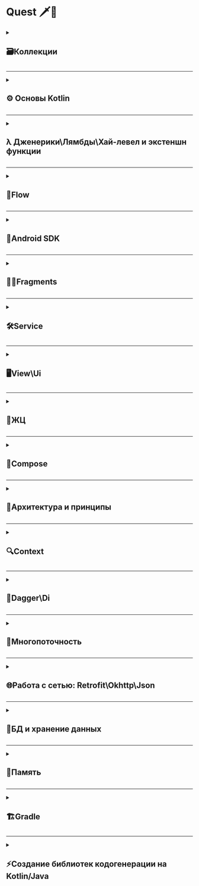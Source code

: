 # Quest 🗡️📜

<details>
  <summary><h2> 🗃️Коллекции </h2></summary>

### **Какие коллекции есть в Kotlin/Java?**
<details>
  <summary>Ответ</summary>
  
  > В Kotlin List, Set и Map — это интерфейсы из стандартной библиотеки (kotlin.collections), которые представляют разные виды коллекций. Они похожи на аналоги в Java, но имеют некоторые отличия в поведении и API.

<details>
  <summary>📁 List (Список)</summary>

- Сохраняет порядок элементов (индексация, как в массиве).
- Может содержать дубликаты.
- Доступ по индексу через list[index] (оператор [] вместо get()).
> В Kotlin List по умолчанию неизменяемая (immutable). Для изменяемых списков используется MutableList.

</details>

<details>
  <summary>📁 Set (Множество)</summary>

- Не сохраняет порядок элементов (если только это не LinkedHashSet).
- Не допускает дубликаты (все элементы уникальны).
> В Kotlin Set по умолчанию неизменяемый. Для изменяемого используется MutableSet.

</details>

<details>
  <summary>📁 Map (Словарь / Ассоциативный массив)</summary>

- Хранит данные в виде пар "ключ-значение" (key-value).
- Доступ по ключу через map[key] (как в List, но вместо индекса — ключ).
- Ключи уникальны, значения могут повторяться.
> В Kotlin Map по умолчанию неизменяемый. Для изменяемого используется MutableMap.

</details>
  
</details>

### **Чем отличаются List, MutableList, Array и ArrayList?**
<details>
  <summary>Ответ</summary>
  > В Kotlin List, MutableList, Array и ArrayList — это разные способы хранения упорядоченных коллекций элементов, но они имеют ключевые различия в изменяемости, реализации и использовании.

<details>
  <summary>📁 List (Неизменяимый список)</summary>
  
- Неизменяемый (immutable) — после создания нельзя добавлять, удалять или изменять элементы.
- Фиксированный размер (как массив, но без возможности модификации).
- Доступ по индексу: list[i].
- Более безопасен в многопоточном коде (так как не может меняться).

</details>

<details>
  <summary>📁 MutableList (Изменяемый список)</summary>
  
- Изменяемый (mutable) — можно добавлять, удалять и изменять элементы.
- Динамически расширяется (как ArrayList в Java).
- Доступ по индексу: mutableList[i].
- Аналог Java ArrayList, но с Kotlin-специфичным API (add(), remove() и т. д.).

</details>

<details>
  <summary>📁 Array (Массив фиксированного размера)</summary>
  
- Фиксированный размер (не может расти или уменьшаться).
- Изменяемый — можно менять элементы, но нельзя добавить новые.
- Примитивные массивы (IntArray, CharArray и т. д.) эффективнее для примитивных типов.
- Создается через arrayOf().

</details>

<details>
  <summary>📁 ArrayList (Реализация MutableList из Java)</summary>
  
- Это Java-реализация изменяемого списка (java.util.ArrayList).
- В Kotlin используется редко (лучше MutableList).
- Полностью совместим с Java-кодом.
- Работает так же, как MutableList, но без Kotlin-расширений.

</details>
  
  </details>

### **Какова сложность бинарного поиска на упорядоченном массиве в ArrayList?**

<details>
  <summary>Ответ</summary>
  
> O(log n) — логарифмическая сложность.

<details>
  <summary> 🔍 Почему (Реализация MutableList из Java)</summary>
  
  - Бинарный поиск работает только на отсортированных данных.
  - На каждом шаге он делит диапазон поиска пополам:
  - Сравнивает элемент с серединой.
  - Если искомый элемент меньше — ищет в левой половине, иначе — в правой.
  - Повторяет, пока не найдет элемент или диапазон не станет пустым.
  
Пример для массива из 8 элементов:
```
1-й шаг: 8 → 4 элемента.
2-й шаг: 4 → 2 элемента.
3-й шаг: 2 → 1 элемент.
Итого: 3 шага (log₂8 = 3).
```

  </details>

  </details>

 В чем разница между ArrayList и LinkedList?
 Какие виды Set существуют и чем они отличаются?
 Чем HashMap отличается от TreeMap и LinkedHashMap?
 Чем mutableListOf() отличается от listOf()?
 Что выбрать: ArrayList или MutableList?
 Как работает map, filter и flatMap в Kotlin?
 Что такое Sequence, и когда его стоит использовать?
 Как работает groupBy в Kotlin?
 Как эффективно конвертировать List в Set или Map?

</details>

-------------------------------------------------------------------------------------------------------------------------------------------------------------------------------------------------------------------------------------------------------------------------

<details>
  <summary><h2> ⚙️ Основы Kotlin </h2></summary>
  
### Основы Kotlin 

**Какие основные отличия Kotlin от Java? Преимущества Kotlin**

<details>
  <summary> Ответ </summary>
  
> NullSafety, сокращение кодовой базы на 20%, companion object, data-class

</details>


**В чём заключается разница в Exeption в Kotlin и Java**

<details>
  <summary> Ответ </summary>

-  Java - checked и unchecked, где checked - обязательно для обработки - иначе программа не скомпилирется\
- В Kotlin все исключения являются uncheked - т.е необязательные для обработки, программа скомпилируется в любом случае.\
- Однако, если разработчик решит не обрабатывать исключения, это может приводить к нежелательным последствиям (краши, ошибки)\

</details>


**Отличие при проверке на равенсто, "==", "===" и equals()**

 _Java_\
> Примитивы - при == сранивают значения и ссылки.\
> Объекты - при === сравнивает значения, при ==  только ссылки.\
> Новый объект - новая ссылка, даже если значения индетичны.\
_Kotlin_\
> Примитивы - == и === сравнивает данные,\
> Объекты - при == сравнивают данные, при === сравнивает ссылки.\
> Equals() - индентичен "==" (но есть нюансы с Double и Float) и для примитивов и для объектов.\

**Модификаторы доступа**

> Private - видимость только в пределах самого класса\
> Protected - видимость в пределах класса и наследников\
> Internal - видимость в пределах одного модуля\
> Public - видимость в пределах всего приложения

**Что такое null safety в Kotlin и как это работает?**

> Возможность избежать краша приложения из-за NPE\

_Как это работает_
> По умолчанию все типы в Kotlin - не нуллабельны\
> При инициализации переменной мы можем объявить ее как null_ельную, т.е возможно содержащую Null\
> Для этого используетя символ "?"\
```
val example:String? = null
> строка null? но это не вызовет ошбибку компилятора
```
_Почему это удобно?_
> Может быыть такая ситуация, что мы не знаем, будет ли переменная содержать значения или нет (например сервер возвращает объект где некоторые поля заполнены, а некоторые нет)\
> С помощью null safety мы можем избежать краша Npe при обработке ответа\
```
val newUser = user?.let {it.user}
> Если user не Null, мы запишем данные, в противном случае не будем делать ничего
```
```
val newUser = it.user?:"Васька"
> В данном случае если ответ будет не null - мы запишем данные из it.user, в противном случае в переменную упадет значение "Васька"
```
_Что делать если очень хочется Npe?_
> Использовать "!!" - таким образом, мы говорим компилятору: "Тут точно не null, отвечаю". Однако краши из-за Npe - теперь ответсвенность разработчика\

**Как объявить переменную в Kotlin? В чем разница между val и var?**

> С помощью ключевых слов val и var.  Неизменяемая и изменяемая переменная.\
> у Val есть только геттер, у var - геттер и сеттер
> Val значение которое можно назначить во время работы программы, const val - во время компиляциии программы\

**Объясните, что такое data class в Kotlin.**

> Удобный класс, в основном использую для хранения данных. В таком классе переопределены методы - ToString(), Equals(), HashCode(), Component().\
> Почему это удобно? Упрощние сравнение объектов и их сериализация, автоматически сгненнерированы сеттеры и геттеры для каждого поля\
> Метод copy() - который позволяет создать новый объект, интетичный предыдущему, но с изменнеными значениями некоторых полей по желанию\
_Какие существуют ограничения для таких кслассов?_
> Классы данных не могут быть abstract, open, sealed или inner.\
> Должно быть хоть одно поле в конструкторе - var или val\
_Можно ли наследоваться от таких классов?_\
> Нет, они по умолчанию final, но может наследоваться сам\

Как объявить функцию в Kotlin? 
> Ключевое слово fun

**Что такое companion object?**

> Анонимный класс, объявленный внутри класса, в некоторым роде аналог статическиз полей из Java\
>  Kotlin создает статическое поле внутри класса, которое хранит экземпляр анонимного объекта\
```
Когда использовать?
Для констант (например, const val TAG = "MyClass").
Для фабричных методов (например, create()).
Для реализации паттернов (Singleton, Factory и др.).
Для доступа к приватным членам класса извне.
```

**Что такое sealed class и когда их использовать?**

> Усовершенствованные enum, класс в который можно положить и другие class и объекты, имеет ограниченное наследование\
> У sealed класса могут быть наследники, но все они должны находиться в одном пакете с этим классом. Изолированный класс "открыт" для наследования по умолчанию, указывать слово open не требуется.\
> Наследники могут быть любого типа: data class, объектом, обычным классом, другим sealed классом. Классы, которые расширяют наследников sealed класса могут находиться где угодно.\
> Изолированные классы абстрактны и могут содержать в себе абстрактные компоненты.\
> Не могут быть inner.\

_Какие отличия между enum и seaed-class?_

> enum представляет собой конечный список значений, которые объявляются заранее в момент компиляции, и не могут быть расширены или изменены во время выполнения программы
> sealed class позволяет определять ограниченный набор значений, но эти значения могут быть расширены в будущем

**Как работает when в Kotlin?**

> Это аналог switch-case из java
```
Главные отличия от switch-case
Поддерживает любые условия, а не только константы.
Может работать без аргумента (аналог if-else if).
Может возвращать значение.
```

**Как создать singleton в Kotlin?**

> С помощью ключевого слово object\
> плюсы:\
> - Ленивая инициализация при первом обращении\
> - Потокобезопасность\
_Что если нужен синглтон с параметрами?_\
> У object нет конструктора, для синглтона с параметрами, можно использовать class+lazy\
```
class Singleton private constructor(val config: String) {
    companion object {
        val instance: Singleton by lazy { Singleton("default") }
    }
}
```
> или
```
class Singleton private constructor(val config: String) {
    companion object {
        @Volatile private var instance: Singleton? = null
        private val lock = Any()

        fun getInstance(config: String): Singleton {
            return instance ?: synchronized(lock) {
                instance ?: Singleton(config).also { instance = it }
            }
        }
    }

    fun doSomething() {
        println("Config: $config")
    }
}

// Использование
fun main() {
    val singleton = Singleton.getInstance("test")
    singleton.doSomething()  // Config: test
}
```

**Что такое Unit в Kotlin?**

> Аналог Void, то что возвращается из функции, в которой не указан возвращаемый тип.\
> Unit может использоваться с дженериками\

**Как работает lateinit и lazy?** 

> Оба ленивая инициализация
_lateinit_
> var, и обязуемся проинициализировать до первого обращения\
> если не проинициализируем - упадем\
_lazy_
> val и инициализируется автоматически при первом обращении
> не упадем, потому что инициализируем при первом обращеннии

**Как работает smart cast в Kotlin?**

> Умное приведение типов через специальное выражение is\
> Компилятор запоминает тип, и обращается к нему в области видисоости как к определенному\
```
if (cast is String){
тут переменная каст, будет считаться как String
 cast.lenght()
}
```
> as - явное приведение, при ошибке приведению типов бросит исключение

**Что такое интерфейсы и абстрактные классы? В чем их разница?**

>Оба понятия используются для абстракции (описания поведения без реализации), но имеют ключевые различия.\
>Абстрактные класс - класс, который нельзя создать напрямую (только через наследование). Может содержать:\
>абстрактные методы (без реализации, abstract fun),\
>обычные методы (с реализацией),\
>поля (свойства).\
>Использовать когда несколько классов должны иметь общую базовую логику.
>Интерфейс - контракт методов
</details>

-------------------------------------------------------------------------------------------------------------------------------------------------------------------------------------------------------------------------------------------------------------------------

<details>
  <summary><h2> λ Дженерики\Лямбды\Хай-левел и экстеншн функции </h2></summary>
### Дженерики\Лямбды\Хай-левел и экстеншн функции

**Как использовать функции расширения в Kotlin?**
```
 fun Fragment.toast(@StringRes stringRes: Int) {
    Toast.makeText(requireContext(), stringRes, Toast.LENGTH_SHORT).show()}
```
>  теперь во фрагменте можно вызвать тост, только словом toast

**Что такое inline,reified, noinline и crossinline?*
> Это модификаторы для работы с лямбда - выражениями

_inline_
> Встроенная функция - встаивает код лямбды прямо вместо вызова функции - таким образом увеличивая оптимизацию

_noinline_
> Запрещает встраивание конкретной лямбды в inline-функции.Зачем: Если лямбда передаётся в другую не-inline функцию.Если нужно сохранить лямбду как объект (например, для отложенного выполнения).

_crossinline_
> Запрещает return в лямбде (локальный)

_reified_
> Делает generics конкретными. Позволяет использовать тип T как реальный (а не стираемый) внутри inline-функции.


**В чем разница между let, apply, also, run, with?**

_let_
> Для безопасной работы с nullable-объектами.\
> ("Пусть сделают с объетом что-то")\
> Выполнить операции над объектом и вернуть результат лямбды.\
```
val example = uri?.let{it.uri}
> "Eсли uri не пустой, пусть example присваивается it.uri"
```
_apply_
> Для инициализации или конфигурации объекта.\
>("Настрой объект так и верни")\
> Настроить объект (изменить его свойства) и вернуть сам объект (this).\
```
val result = object.apply { this -> ... }
```
_also_
> Для отладки или логгирования или когда нужно выполнить действие, но сохранить объект без изменений.
> ("Также сделай с объектом вот это и верни, но не сохраняй")
```
val list = mutableListOf(1, 2, 3).also {
    println("List before add: $it")  // Побочный эффект
    it.add(4)
}
```
_run_
> Работает как комбинация let + with: выполняет блок кода и возвращает результат лямбды.
> ??????

_with_
> ("Работай в контексте вот этого-вот")

**Что такое higher-order функции?**
> Higher-order functions (функции высшего порядка) — это функции, которые работают с другими функциями принимая их как аргументы или возвращая их как результат 
</details>

-------------------------------------------------------------------------------------------------------------------------------------------------------------------------------------------------------------------------------------------------------------------------
<details>
  <summary><h2> 🌊Flow</h2></summary>
###Flow
**Какие виды flow существуют**
> Горячие и холодные flow
Холодные флоу (flow )- не будут работать если не подписаться (collect), как только отдадут все занчения - закончат выполнение, новая подписка - новый поток, нет подписчиков - нет потока
Горячие флоу (stateFlow) - работают независимо от наличия подписчиков, продолжают работу незавичимо есть данные или нет, никогда не завершается

**Что такое Flow и как он отличается от LiveData?**
> Flow - ассинхронный поток данных

</details>

-------------------------------------------------------------------------------------------------------------------------------------------------------------------------------------------------------------------------------------------------------------------------
<details>
  <summary><h2> 🤖Android SDK </h2></summary>
### Android SDK
**Каковы основные компоненты Android приложения?**
> Activity, Services, Broadcast Receiver, Content Provider 

**Расскажи что происходит при запуске приложения**
>1. Запуск процесса
```
Когда пользователь запускает приложение, операционная система Android создает новый процесс (если он еще не существует) и выделяет для него ресурсы.
Каждое приложение в Android работает в изолированном процессе с собственной виртуальной машиной (ART/Dalvik).
```
>2. Загрузка приложения
```
Система загружает код приложения из APK-файла.
Загружаются ресурсы приложения (изображения, строки, макеты и т.д.).
```
>3. Создание объекта Application
```
Если в приложении есть пользовательский класс, унаследованный от Application, система создает его экземпляр.
В этом классе можно выполнить инициализацию глобальных переменных или библиотек (например, Firebase, аналитика и т.д.).
```
>4. Запуск стартовой Activity
```
Система определяет, какая Activity должна быть запущена первой (указана в манифесте в теге <intent-filter> с действием MAIN и категорией LAUNCHER).
Создается экземпляр этой Activity.
```
> 5. Жизненный цикл Activity
```
OnCreate() - onStart() - OnResume()
```
> 6.  Отображение интерфейса\Работа приложения\Фоновые процессы
> 7.  Заверншение работы


**Как реализовать глубокие ссылки (Deep Links) в Android?**
> Глубокие ссылки (Deep Links) позволяют открывать определенные экраны или контент в приложении из внешних источников (веб).\
> Подключаем manifest -  добавляем intent-фильтры\
> Обрабатываем в коде




 Что такое Android Manifest и для чего он нужен? 
• 
• Чем отличаются Activity и Fragment? 
• Как управлять жизненным циклом Activity? 
• Как управлять жизненным циклом Fragment? 
• Как сохранить состояние Activity при повороте экрана? 
• Объясните, что такое ViewModel и как его использовать. 
• Что такое LiveData и как его применять? 
• Что такое RecyclerView и как он отличается от ListView? 
• Как происходит взаимодействие между Activity и Fragment? 
• Как работает Intent и какие типы Intent существуют? 
• Что такое Service и для чего он нужен? 
• Что такое Content Provider и как его использовать? 
• Как работает система разрешений в Android? 
• Что такое BroadcastReceiver и как он работает? 
• Как происходит процесс запуска приложения в Android? 
• Как работает back stack в Android? 
• Как обработать нажатие кнопки "Назад" в Activity/Fragment? 
• Чем отличаются Parcelable и Serializable? Какой способ предпочтительнее и 
почему? 
• Какие бывают способы межпроцессного взаимодействия (IPC) в Android? 
• Как реализовать глубокие ссылки (Deep Links) в Android? 
• Как работают и чем отличаются Activity и Service? 
</details>

-------------------------------------------------------------------------------------------------------------------------------------------------------------------------------------------------------------------------------------------------------------------------
<details>
  <summary><h2> 🧩📱Fragments </h2></summary>
### Fragments
**Почему не стоит создавать конструкторы с параметрами для фрагментов?**
> При пересоздании экрана (по сути уничтожении) все данные также уничтожаться – потеря параметров, а также возможно словить краш
\
</details>

-------------------------------------------------------------------------------------------------------------------------------------------------------------------------------------------------------------------------------------------------------------------------
<details>
  <summary><h2> 🛠️Service </h2></summary>
### Service
**В каком потоке работает Service по умолчанию?**
> Все на главном кроме Intent и JobIntent 
\
</details>

-------------------------------------------------------------------------------------------------------------------------------------------------------------------------------------------------------------------------------------------------------------------------
<details>
  <summary><h2> 🖥️View\Ui </h2></summary>
### View\Ui

**Как создать Custom View в Android?**
> Наследуем класс от View
```
class MyCustomView @JvmOverloads constructor(
    context: Context,
    attrs: AttributeSet? = null,
    defStyleAttr: Int = 0
) : View(context, attrs, defStyleAttr) { ...}
```
> В init обрабатываем кастомные атрибуту
```
    init {
        // Обработка кастомных атрибутов
        attrs?.let {
            val typedArray = context.obtainStyledAttributes(
                it,
                R.styleable.MyCustomView,
                defStyleAttr,
                0
            )

            customColor = typedArray.getColor(
                R.styleable.MyCustomView_customColor,
                Color.RED
            )
            customText = typedArray.getString(
                R.styleable.MyCustomView_customText
            ) ?: "Default"

            typedArray.recycle()
        }
    }
```
> Кастомные атрибуты можно установит через xml
```
<resources>
    <declare-styleable name="MyCustomView">
        <attr name="customColor" format="color"/>
        <attr name="customText" format="string"/>
        <attr name="customTextSize" format="dimension"/>
    </declare-styleable>
</resources>
```
> Переопределяем необходимые методы
```
override fun onMeasure(widthMeasureSpec: Int, heightMeasureSpec: Int) {
    val minWidth = suggestedMinimumWidth + paddingLeft + paddingRight
    val minHeight = suggestedMinimumHeight + paddingTop + paddingBottom
    
    val width = resolveSize(minWidth, widthMeasureSpec)
    val height = resolveSize(minHeight, heightMeasureSpec)
    
    setMeasuredDimension(width, height)
}

override fun onDraw(canvas: Canvas) {
    super.onDraw(canvas)
    
    // Рисуем фон
    canvas.drawColor(customColor)
    
    // Рисуем текст по центру
    val textWidth = textPaint.measureText(customText)
    val x = (width - textWidth) / 2
    val y = (height - textPaint.textSize) / 2 + textPaint.textSize
    
    canvas.drawText(customText, x, y, textPaint)
}
```

 Как работать с ConstraintLayout? 
 Какие виды анимаций в Android вы знаете? 
• Как работает ViewBinding и чем он лучше findViewById? 
• Что такое DataBinding и как его использовать? 
• Что такое LinearLayout и как его использовать? 
• Как создать Custom View в Android? 
• Как управлять состояниями ViewModel с помощью LiveData? 
• Как работает MotionLayout и когда его использовать? 
• Что такое ViewStub и как его использовать? 
• Как создать кастомные атрибуты для View? 
• Как использовать TransitionManager для анимаций? 
• Как работать с Canvas и Custom Drawables? 
</details>

-------------------------------------------------------------------------------------------------------------------------------------------------------------------------------------------------------------------------------------------------------------------------
<details>
  <summary><h2> 🔄ЖЦ </h2></summary>
### ЖЦ 
**ЖЦ View**
> Created (Создание): View создается программно или загружается из XML-макета. На этом этапе еще не произошло его отображение на экране.\
> Attached (Присоединение): View присоединяется к родительскому контейнеру (например, к Layout). На этом этапе начинают применяться параметры размещения и размеры.\
> Measured (Измерение): Система измеряет размеры и расположение View в контейнере, чтобы правильно разместить его на экране. Этот этап определяет размеры View и его дочерних элементов.\
> Layout (Размещение): View размещается внутри родительского контейнера с учетом измерений, определенных на предыдущем этапе.\
> Draw (Отрисовка): View отрисовывается на экране. На этом этапе происходит фактическое отображение элемента на экране, используя его графические ресурсы и атрибуты.\
> Detached (Отсоединение): View отсоединяется от родительского контейнера. Это может произойти при удалении View из иерархии или при временном скрытии.\
> Destroyed (Уничтожение): View уничтожается, освобождая память и ресурсы, занимаемые этим элементом. Этот этап может наступить при завершении работы Activity или в случае явного удаления View.\

**Какие методы жизненного цикла активити и в каком порядке вызовутся при повороте устройства из портретной в альбомную ориентацию?**
> Учитывая что экран уже активен (в состоянии onResume): onPause – OnStop – OnDestroy –OnCreate – OnStart - onResume



Жизненный цикл компонентов Android 
• Как работает жизненный цикл Application? 
• Как управлять фоновыми процессами в Android? 
• Как изменился жизненный цикл Activity с Android 10+? 
</details>

-------------------------------------------------------------------------------------------------------------------------------------------------------------------------------------------------------------------------------------------------------------------------
<details>
  <summary><h2> 🎨Compose </h2></summary>
### Compose
**Что такое remember и mutableStateOf в Compose?**
> mutableStateOf - это функция, которая создает наблюдаемое состояние и при изменении значения автоматически вызывает рекомпозицию всех зависимых от него композаблов\
> remember - это функция, которая сохраняет значение между рекомпозициями. Без remember значение будет сбрасываться при каждой рекомпозиции
Jetpack Compose 
• Что такое Jetpack Compose и чем он отличается от традиционного XML
подхода? 
• Как создать простой UI-компонент в Compose? 
• Что такое @Composable функция и как она работает? 
• Как управлять состоянием в Compose? 
• Что такое remember и mutableStateOf в Compose? 
• Как работать с темами и стилями в Compose? 
• Как использовать Modifier в Compose? 
• Что такое LazyColumn и LazyRow и как они работают? 
• Как обрабатывать пользовательские события (клики, свайпы) в Compose? 
• Как интегрировать Compose с существующими View-based компонентами? 
• Что такое SideEffect и как его использовать? 
• Как тестировать UI в Compose? 
• Как работает Composition и Recompositon в Jetpack Compose? 
• Что такое Hoisting в Jetpack Compose? 
• Как работает rememberSaveable? 
• Как анимировать элементы в Compose? 
• Что такое snapshotFlow? 
  </details>
  
-------------------------------------------------------------------------------------------------------------------------------------------------------------------------------------------------------------------------------------------------------------------------
<details>
  <summary><h2> 📐Архитектура и принципы </h2></summary>
  
### Архитектура и принципы
**Что такое MVP, MVVM, MVC, MVI и в чем их различия?**
> Это архитекутрные паттерны, для помощи организации кода в приложении\
> MVC - Model-View-Controller (Модель (бизнес-логика) - View (UI) - Коннтроллер(обрабатывает пользовательский ввод, управляет Model и обновляет View.) Проблемы:если логика накапливается в Controller, его сложно поддерживать.\
```
Как работает
Пользователь взаимодействует с View (например, нажимает кнопку).
View передает действие в Controller.
Controller обновляет Model.
Model уведомляет View об изменениях (через Observer или прямое обновление).
```
> MVP - Model-View-Presenter (старая система)
```
Как работает
Пользователь взаимодействует с View.
View делегирует действие Presenter.
Presenter обновляет Model.
Model возвращает данные Presenter.
Presenter обновляет View.
```
> MVVM -Model-ViewModel-Model
```
Как работает
Пользователь взаимодействует с View.
View делегирует действие ViewModel (через команды или привязки).
ViewModel обновляет Model.
Model может уведомить ViewModel (если используется Observer).
ViewModel автоматически обновляет View через data binding (например, в WPF, Android Jetpack, SwiftUI).
```
> MVI - Model - View - Intet
```
Как работает MVI?\
Пользователь совершает действие → View отправляет Intent.
Система обрабатывает Intent (например, делает API-запрос).
Результат преобразуется в новое состояние (Model).
View автоматически обновляется на основе нового состояния.
```
*Какие виды паттернов существуют(4шт.)*
> Порождающие (Creational) - Помогают создавать объекты
```
Singleton (object в Kotlin) – например, Retrofit клиент или база данных Room:
Factory Method – например, создание ViewModel через ViewModelProvider.Factory.
Builder – например, AlertDialog.Builder в Android:
```
> Структурные (Structural) - Организуют классы и объекты в структуры
```
Adapter – например, RecyclerView.Adapter для списков
Decorator – например, модификация Context с помощью ContextWrapper.
Facade – упрощение работы с API, например, обертка над Retrofit + Room.
```
> Поведенческие (Behavioral) - Управляют взаимодействием между объектами.
```
Observer – LiveData, Flow, интерфейсы слушателей (например, OnClickListener):
State – управление состоянием UI (например, кнопка "Loading"/"Success"/"Error").
Command – обработка нажатий кнопок или событий:
```
> Архитектурные (Architectural) - Определяют структуру всего приложения.
```
MVVM (Model-View-ViewModel) – стандарт для Android с ViewModel и LiveData:
Repository – абстракция для работы с данными (например, комбинация API + БД).
Clean Architecture – разделение на слои (domain, data, presentation).
```
> Популярные Android-специфичные паттерны
```
Dependency Injection (DI) – через Hilt или Koin
ViewBinding/DataBinding – для безопасной работы с UI.
```

Принципы чистого кода: ООП и SOLID 
• Что такое SOLID-принципы и зачем они нужны в программировании? 
Расскажите про каждый из них. 
• Назовите основные принципы объектно-ориентированного 
программирования (ООП). 
• Что такое инкапсуляция и как она достигается в Kotlin? 
• Объясните, что такое наследование и как его реализовать на Kotlin. 
• Что такое полиморфизм и приведите пример его использования. 
• Что такое интерфейсы и абстрактные классы? В чем их разница? 
• Как реализовать Dependency Inversion Principle в Android? 
• Что такое open/closed принцип в Kotlin? 
 Какие существуют архитектурные паттерны для Android приложений? 
• Что такое MVP, MVVM, MVC и в чем их различия? 
• Какой архитектурный паттерн вы предпочитаете и почему? 
• Объясните, как использовать Repository в архитектуре MVVM. 
• Как реализовать слои данных в приложении Android? 
• Что такое Dependency Injection и как его можно реализовать в Android? 
• Что такое Clean Architecture и как она реализуется? 
• Как организовать многомодульную архитектуру в Android? 
• Что такое UseCase в архитектуре приложения? 
• Как использовать EventBus и какие у него альтернативы? 
 Чем отличается Unidirectional Data Flow (UDF) от традиционной архитектуры? 
  </details>
  
-------------------------------------------------------------------------------------------------------------------------------------------------------------------------------------------------------------------------------------------------------------------------
<details>
  <summary><h2> 🔍Context </h2></summary>
  
### Context
Context в Android 
• Что такое Context в Android и для чего он нужен? 
• Чем отличается ApplicationContext от ActivityContext? 
• Когда использовать ApplicationContext, а когда ActivityContext? 
• Как передавать Context между компонентами? 
• Какие проблемы могут возникнуть при неправильном использовании 
Context? 
• Что такое ContextWrapper и как его использовать? 
• Как избежать утечек памяти, связанных с Context? 
    </details>
    
-------------------------------------------------------------------------------------------------------------------------------------------------------------------------------------------------------------------------------------------------------------------------
<details> 
  <summary><h2> 💉Dagger\Di </h2></summary>
  
### Dagger\Di

**Отличие @Provides от @Bind**
> Bind - Используется для связывания интерфейса/абстрактного класса с его реализацией\
> Например
```
@Module
abstract class StorageModule {
    @Binds
    abstract fun bindStorage(impl: SharedPrefStorage): Storage  // Storage — интерфейс
}
```
> Provide - Используется в модулях (@Module) для создания экземпляров зависимостей\
> Например:
```
@Module
class NetworkModule {
    @Provides
    fun provideOkHttpClient(): OkHttpClient {
        return OkHttpClient.Builder()
            .connectTimeout(30, TimeUnit.SECONDS)
            .build()
    }
}
> Создали экхемпляр класса okkhttp\
> Метод с @Provides выполняет код и возвращает готовый объект.
```
_Ключевые отличия_\
|Характеристика	    | @Provides	                                      || @Binds\
|Тип модуля         |	Обычный класс (class)                           ||	Абстрактный класс/интерфейс (abstract class/interface)\
|Логика создания    |	Содержит код (например, return OkHttpClient())	 || Только объявление (например, bindStorage(impl: SharedPrefStorage): Storage)\
|Использование      |	Для любых зависимостей                          ||	Только для интерфейсов/абстрактных классов\
|Производительность |	Медленнее (вызов метода)                        ||	Быстрее (нет вызова метода)\
|Гибкость	          | Можно добавить любую логику                     ||	Только связь интерфейса с реализацией\


 Что такое Dependency Injection и зачем он нужен? 
• Как работает Dagger 2/Hilt в Android? 
• Как создать и использовать модули в Dagger/Hilt? 
• Что такое @Inject, @Module, @Component и @Provides? 
• Как внедрять зависимости в ViewModel с помощью Hilt? 
• Как работать с @Singleton и другими скоупами в Dagger/Hilt? 
• Как тестировать приложения с использованием DI? 
• Чем Hilt лучше Dagger? 
• Как внедрить зависимость в Android Service? 
• Как работает ViewModel Injection в Hilt? 
    </details>

-------------------------------------------------------------------------------------------------------------------------------------------------------------------------------------------------------------------------------------------------------------------------

<details>
  <summary><h2> 🔀Многопоточность </h2></summary>
  
### Многопоточность
**Что такое процесс? Что такое поток?**
> Процесс — это программа в памяти со своей изолированной средой. Процессы используются реже (например, для запуска внешних утилит через ProcessBuilder).\
> Поток — это "легкий" процесс, выполняющийся внутри процесса и делящий его ресурсы. В Java/Kotlin обычно работают с потоками (Thread, корутины, ExecutorService).\
> Олин процесс, много потоков

**Как работает Atomic в Kotlin?**
> Atomic-классы предоставляют потокобезопасные операции над переменными без использования блокировок (synchronized). Они основаны на атомарных инструкциях процессора (CAS — Compare-And-Swap).
```
Atomic — это потокобезопасные классы для операций над числами и ссылками.
Работают через CAS (Compare-And-Swap), без блокировок.
Лучше synchronized для счётчиков и простых операций.
Не подходит для сложной логики (например, изменение коллекций).
```

**Что такое Mutex и Monitor? Кто может выступать в роли монитора?**
> Mutex и Monitor — это механизмы синхронизации, которые помогают управлять доступом к общим ресурсам.\
> Mutex (взаимное исключение) - это примитив синхронизации, который гарантирует, что только один поток может владеть блокировкой в данный момент.
```
Основные свойства:
Бинарный: Может быть либо заблокирован, либо разблокирован.
Владелец: Только поток, который захватил мьютекс, может его освободить.
Системный: Может использоваться между процессами (в отличие от монитора).
```
```
Пример:
val mutex = Mutex()
var sharedCounter = 0

suspend fun incrementCounter() {
    mutex.withLock {  // Автоматически освобождается после выполнения блока
        sharedCounter++
    }
}
```
> Monitor — это высокоуровневый механизм синхронизации, который объединяет: Мьютекс (для входа в критическую секцию) и Условные переменные (Condition Variables) — для ожидания и уведомления потоков

```
Основные свойства:
Привязан к объекту: В Java/Kotlin каждый объект имеет скрытый монитор.
wait(), notify(), notifyAll(): Методы для управления потоками внутри монитора.
Только в одном процессе: Не может использоваться для межпроцессного взаимодействия.
```
```
Пример
val lock = Object()
var conditionMet = false

fun waitForCondition() {
    synchronized(lock) {  // Захватывает монитор объекта lock
        while (!conditionMet) {
            lock.wait()  // Освобождает монитор и ждёт notify()
        }
        // Выполняется, когда conditionMet == true
    }
}

fun changeCondition() {
    synchronized(lock) {
        conditionMet = true
        lock.notifyAll()  // Пробуждает все ожидающие потоки
    }
}
```
_Кто может выступать в роли монитора?_
>В Java/Kotlin любой объект может быть монитором, так как:\
>Каждый объект имеет встроенный мьютекс (вход в synchronized блок).\
>Поддерживает условные переменные (wait(), notify()).\

**Как работает Synchronized и Volatile в Kotlin/Java?**
> Synchronized и volatile используются для управления многопоточностью, но решают разные задачи\
> Synchronized  (блокировка для потокобезопасности) - гарантирует, что только один поток может выполнять блок кода или метод в один момент времени.
```
Как работает?
Когда поток входит в synchronized блок, он захватывает монитор объекта (или класса, если метод static).
Другие потоки блокируются, пока монитор не освободится.
```
> Volatile (видимость изменений между потоками) - гарантирует, что чтение и запись переменной будут видны всем потокам сразу.
```
Как работает?
Без volatile поток может закешировать значение переменной, и изменения из других потоков не будут видны.
С volatile JVM гарантирует "happens-before" — запись в volatile-поле происходит до любого последующего чтения.
```

• Что такое coroutines и как они работают в Kotlin? 
• Что такое Flow и как он отличается от LiveData? 
• Чем отличается suspend функция от обычной? 
• Как работают Coroutine Scopes? 
• Как использовать Job в Coroutines? 
• В чем разница между suspendCoroutine и suspendCancellableCoroutine? 
• Как работает Channel в Coroutines? 
• Как реализовать backpressure в Flow? 
• В чем разница между Flow и SharedFlow/StateFlow? 
  
</details>

-------------------------------------------------------------------------------------------------------------------------------------------------------------------------------------------------------------------------------------------------------------------------
<details>
  <summary><h2> 🌐Работа с сетью: Retrofit\Okhttp\Json </h2></summary>
  
### Работа с сетью: Retrofit\Okhttp\Json
 Как сделать HTTP-запрос в Android? 
• Что такое Retrofit и как его использовать? 
• Как реализовать обработку ошибок в сетевых запросах? 
• Что такое Gson? 
• Как организовать кеширование данных в Retrofit? 
• Чем OkHttp Interceptors отличаются от Retrofit Call Adapters? 
• Как реализовать WebSocket в Android? 
• Как защитить API-ключи в Android? 
  </details>
  
-------------------------------------------------------------------------------------------------------------------------------------------------------------------------------------------------------------------------------------------------------------------------
<details>
  <summary><h2> 💾БД и хранение данных </h2></summary>
  
### БД и хранение данных
• Что такое SQLite и как его использовать в Android? 
• Что такое Room? 
• Как создавать и управлять миграциями в Room? 
• Как использовать SharedPreferences для хранения данных? 
    </details>
    
-------------------------------------------------------------------------------------------------------------------------------------------------------------------------------------------------------------------------------------------------------------------------
<details>
  <summary><h2> 🧠Память </h2></summary>
  
### Память

• Как работает управление памятью в Android? 
• Что такое Heap и Stack в контексте Android? 
• Как работает Bitmap и как оптимизировать его использование? 
• Что такое Memory Profiler в Android Studio и как его использовать? 
• Как избежать утечек памяти в Android? 
• Что такое onLowMemory и как его использовать? 
• Как работает кэширование в Android и как его правильно реализовать? 
• Что такое LargeHeap и когда его использовать? 
• Как работает Garbage Collector в Android? 
• Какие типы ссылок существуют в Java/Kotlin (сильные, слабые, мягкие, 
фантомные)? 
• Как избежать утечек памяти в Android? 
• Что такое LeakCanary и как его использовать? 
• Как работает WeakReference и когда ее использовать? 
• Как анализировать использование памяти в Android Studio? 
• Что такое OutOfMemoryError и как его предотвратить? 
• Как работает Bitmap и как оптимизировать его использование? 
• Как управлять памятью в приложениях с большим количеством 
изображений? 
• Что такое onTrimMemory и как его использовать? 
  </details>
  
-------------------------------------------------------------------------------------------------------------------------------------------------------------------------------------------------------------------------------------------------------------------------
<details>
  <summary><h2> 🏗️Gradle </h2></summary>

### Основы Gradle
<details>
  <summary> Gradle_base </summary>
  
### **Что такое Gradle?**

<details>
  <summary>Ответ</summary>
Gradle — это система автоматизации сборки проектов, которая использует Groovy или Kotlin DSL (Domain-Specific Language) для написания скриптов
  </details>
    
### **Чем gradle отличается от Maven, Ant?**

<details>
  <summary>Ответ</summary>

Ключевые отличия:

_Язык конфигурации_\

> Gradle использует Groovy/Kotlin (более читаемый и гибкий). (Maven/Ant используют XML (многословный и менее удобный).)\

_Производительность_\

> Gradle быстрее благодаря инкрементным сборкам и кешу. (Maven и Ant пересобирают всё каждый раз.)\

_Управление зависимостями_\

> Maven и Gradle поддерживают автоматическое разрешение зависимостей. (Ant требует ручного скачивания и подключения библиотек.)\

_Расширяемость_\

> Gradle позволяет легко создавать кастомные задачи и плагины. (В Maven сложнее добавлять нестандартные шаги сборки.)

  </details>
  
### **Как работает Gradle (основные компоненты: скрипты, задачи, зависимости, плагины)?**
<details>
  <summary>Ответ</summary>
  
_а. Скрипты сборки (build.gradle и settings.gradle)_\
Gradle использует два основных файла:\

1. build.gradle - главный файл конфигурации проекта, который содержит:\
- Зависимости (библиотеки, которые использует проект).\
- Плагины (дополнительные функции, например, Java, Android, Spring Boot).\
- Задачи (действия, которые выполняются при сборке).\

2.settings.gradle - Определяет структуру проекта.\

_b. Задачи (Tasks)_\

Задача (Task) — это атомарное действие, которое Gradle выполняет (например, компиляция, тестирование, упаковка в JAR).\

Типы задач:\
- Стандартные (предопределены плагинами, например, compileJava, test).\
- Кастомные (создаются вручную).\
  
Пример задач
```
tasks.register("buildReport") {
    group = "reporting" // Группа для удобства
    description = "Генерирует отчёт сборки"
    doLast {
        println("Отчёт готов!")
    }
}
```

_c.Зависимости_
Gradle автоматически скачивает библиотеки из репозиториев (Maven Central, JCenter и др.)\
Типы зависимостей:\
- implementation — для основного кода.\
- testImplementation — только для тестов.\
- compileOnly — зависимости, нужные только для компиляции (не попадают в итоговый билд)\
Пример зависимости:
```
dependencies {
    implementation("org.apache.commons:commons-lang3:3.12.0") // Основная зависимость
    testImplementation("junit:junit:4.13.2") // Только для тестов
}
```

_d.Плагины_
Плагины добавляют готовую функциональность (например, поддержку Java, Spring, Docker)\
Типы:\
- Офицциальные\
- Кастомные\
Пример:
```
plugins {
    id("java") // Плагин для Java
    id("org.springframework.boot") version "2.7.0" // Spring Boot
}
```
_Как Gradle выполняет сборку?_
- Чтение конфигурации: Gradle анализирует settings.gradle и build.gradle.\
- Создание Directed Acyclic Graph (DAG) задач: Определяет порядок выполнения задач.\
- Загрузка зависимостей: Качает библиотеки из указанных репозиториев.\
- Выполнение задач: Запускает задачи в правильном порядке (например, compileJava → test → build).\
- Кэширование результатов: Ускоряет повторные сборки.\
  
</details>

### **Что такое Gradle Daemon и зачем он нужен?**
<details>
  <summary>Ответ</summary>
  
> Gradle Daemon (демон Gradle) — это фоновый процесс, который ускоряет выполнение сборок, избегая постоянной перезагрузки JVM.\
_Как работает Gradle Daemon?_
- Запускается при первой сборке и остаётся в памяти.\
- Кэширует данные (классы, скрипты, зависимости) между запусками.\
- Используется для последующих сборок, уменьшая время старта.\
- Без демона каждый вызов gradle build требует: Загрузки JVM, Парсинга скриптов, Инициализации зависимостей.\
- С демоном эти шаги выполняются один раз, что экономит 20-50% времени.\
  
</details>

### **Как кэширование зависимостей работает в Gradle?**
<details>
  <summary>Ответ</summary>
  
_Где хранятся кэшированные зависимости?_\

- Локальный кэш Gradle (~/.gradle/caches/)
  > modules-2/ – Основное хранилище артефактов (JAR, POM, AAR и др.) (Файлы организованы по хешу (например, junit/junit/4.13.2/a478c.../junit-4.13.2.jar).)
  > metadata-2.xx/ – Кэш метаданных (информация о версиях, транзитивных зависимостях).
  
- Кэш проекта (~/.gradle/caches/modules-2/files-2.1/)
  > Хранит зависимости, специфичные для текущего проекта.\
  
_Как Gradle решает, использовать кэш или скачивать заново?_\

Gradle проверяет:\
- Наличие файла в локальном кэше (по хешу).\
- Актуальность версии (сравнивает с maven-metadata.xml в репозитории).\
- Изменение build.gradle (если поменялись зависимости, кэш пересчитывается).\
- Если артефакт есть в кэше и актуален – Gradle берёт его оттуда, иначе скачивает.\
  
_Типы кэширования_\
- Кэш зависимостей (Dependency Cache)\
> Что кэшируется: JAR, POM, исходники (-sources.jar).\
> Где: ~/.gradle/caches/modules-2/.\
> Как обновляется: При изменении версии в build.gradle или При явном вызове --refresh-dependencies.\
- Кэш задач (Task Output Cache)\
> Что кэшируется: Результаты задач (например, скомпилированные классы).\
> Где: ~/.gradle/caches/build-cache-1/.\
> Когда используется: Если задача и её входные данные не изменились, Gradle берёт результат из кэша.\
- Конфигурационный кэш (Configuration Cache) (экспериментальный)\
> Что кэшируется: Граф задач и конфигурация сборки.\
> Эффект: Ускоряет запуск Gradle (не нужно пересчитывать build.gradle каждый раз).\

</details>

### **Что такое build.gradle и settings.gradle?**
<details>
  <summary>Ответ</summary>
  
> build.gradle — настраивает сборку модуля (зависимости, плагины, задачи).\
> settings.gradle — управляет структурой проекта (модули, имя, общие репозитории).\

_build.gradle_\
Главный файл сборки, где настраиваются:\
 - Плагины (например, java, android, spring-boot).\
 - Зависимости (библиотеки, которые использует проект).\
 - Задачи (tasks) (действия, выполняемые при сборке).\
 - Репозитории (откуда скачивать зависимости).\
```
// 1. Подключение плагинов  
plugins {  
    id("java") // Плагин для Java-проектов  
    id("org.springframework.boot") version "3.1.0" // Spring Boot  
}  

// 2. Настройка репозиториев (откуда брать зависимости)  
repositories {  
    mavenCentral() // Основной репозиторий Maven  
    google()      // Для Android-библиотек  
}  

// 3. Зависимости проекта  
dependencies {  
    implementation("org.springframework:spring-core:6.0.0") // Основная библиотека  
    testImplementation("junit:junit:4.13.2") // Библиотека для тестов  
}  

// 4. Кастомные задачи  
tasks.register("hello") {  
    doLast {  
        println("Привет, Gradle!")  
    }  
}  
```
_settings.gradle_\
Определяет структуру проекта, особенно важен для:\
 - Многомодульных проектов (указывает, какие модули включать).\
 - Имени корневого проекта.\
 - Настройки сборки для всех модулей.\
```
// 1. Имя корневого проекта  
rootProject.name = "my-awesome-app"  

// 2. Подключение модулей  
include("app", "core", "data")  

// 3. Настройка репозиториев для всех модулей  
dependencyResolutionManagement {  
    repositories {  
        mavenCentral()  
    }  
} 
```

</details>

### **Как работать с Gradle Wrapper? Зачем он нужен?**
<details>
  <summary>Ответ</summary>
  
_Зачем нужен Gradle Wrapper?_\

Gradle Wrapper (обёртка) — это скрипт, который гарантирует, что:\

> Все разработчики и CI/CD-системы используют одинаковую версию Gradle.\
> Проект соберётся без предварительной установки Gradle на машине.\
> Исключаются проблемы с несовместимостью версий.\
Без Wrapper'а пришлось бы вручную устанавливать Gradle и следить за его версией.\

_Как работать с Gradle Wrapper?_\
- Установка Wrapper в проект\
> gradle wrapper --gradle-version 8.5\
  
```
Это создаст:
gradlew (Linux/macOS) и gradlew.bat (Windows) — скрипты для запуска.
gradle/wrapper/ → gradle-wrapper.jar + gradle-wrapper.properties (настройки).
```
- Использование Wrapper вместо Gradle\
Все команды Gradle теперь выполняются через Wrapper:\
```
gradlew.bat test 
./gradlew --version
Wrapper скачает нужную версию Gradle при первом запуске (если её нет).
Версия Gradle фиксируется в gradle-wrapper.properties.
```
- Где настраивается версия Gradle?\
файл:
```
distributionUrl=https\://services.gradle.org/distributions/gradle-8.5-bin.zip
```
- Как обновить версию Gradle в Wrapper?
```
./gradlew wrapper --gradle-version 8.6
```
При следующем запуске Wrapper скачает новую версию.\

</details>

### **Как управлять зависимостями (implementation vs api, compileOnly, runtimeOnly)?**
<details>
  <summary>Ответ</summary>
  
_implementation - для большинства зависимостей_\
> Зависимость доступна только текущему модулю\
> Не транзитивно экспортируется к потребителям модуля\
> Улучшает время сборки (меньше перекомпиляции при изменениях)\

  ```
dependencies {
    implementation 'com.google.guava:guava:31.1-jre'
}
  ```
_api (ранее compile) - зависимость должна быть видна потребителям вашего модуля_\
> Зависимость транзитивно экспортируется\
> Изменения в API зависимости потребуют перекомпиляции всех потребителей\

```
dependencies {
    api 'org.apache.commons:commons-lang3:3.12.0'
}
```
_compileOnly - для зависимостей, нужных только во время компиляции, аннотационных процессоров (например, Lombok), библиотек, уже предоставляемых средой выполнения_\
> Зависимость не включается в итоговый артефакт (JAR/WAR)\
> Не транзитивно экспортируется\
```
gradle
dependencies {
    compileOnly 'org.projectlombok:lombok:1.18.24'
}
```
_runtimeOnly (ранее runtime) - для зависимостей, нужных только во время выполнения, JDBC-драйверов, Библиотеки, использующие reflection_\
> Зависимость не нужна для компиляции\
> Включается в runtime-класспасс\
```
gradle
dependencies {
    runtimeOnly 'mysql:mysql-connector-java:8.0.28'
}
```
_testImplementation - для зависимостей, используемых только в тестах_\
```
dependencies {
    testImplementation 'junit:junit:4.13.2'
}
```
_annotationProcessor - для обработки аннотаций во время компиляции_\
```
dependencies {
    annotationProcessor 'org.projectlombok:lombok:1.18.24'
}
```
  </details>

### **Что такое конфигурации (configurations) в Gradle?**
<details>
  <summary>Ответ</summary>
  
> Конфигурации в Gradle — это наборы зависимостей и артефактов, которые определяют, как библиотеки используются в разных фазах сборки (компиляция, тестирование, выполнение).\
> Они позволяют гибко управлять classpath проекта и контролировать, какие зависимости доступны в разных контекстах.

_Основные типы конфигураций_\
```
implementation	Зависимости для компиляции и runtime, но не экспортируются в другие модули.
api	Зависимости, которые должны быть видны другим модулям (транзитивные).
compileOnly	Библиотеки, нужные только для компиляции (не попадают в итоговый билд).
runtimeOnly	Библиотеки, требуемые только во время выполнения (не для компиляции).
testImplementation	Аналогично implementation, но только для тестов.
testCompileOnly	Аналог compileOnly для тестов.
annotationProcessor	Зависимости для обработки аннотаций (например, Lombok).
```

_Как работают конфигурации?_\
Каждая конфигурация:\
- Определяет scope зависимостей (компиляция, тесты, runtime).\
- Управляет транзитивностью (передаются ли зависимости другим модулям).\
- Формирует classpath для разных задач (compileJava, test, run).\
Пример:
```
dependencies {
    implementation 'org.springframework:spring-core:5.3.10'  // Основная зависимость
    testImplementation 'junit:junit:4.13.2'                 // Только для тестов
    compileOnly 'org.projectlombok:lombok:1.18.22'          // Только для компиляции
}
```
_Иерархия конфигураций_\
Gradle строит иерархию конфигураций, где одни могут наследовать зависимости от других.\
Пример наследования\

```
Конфигурация runtime включает все зависимости из implementation + runtimeOnly.
Конфигурация testRuntime включает testImplementation + runtimeOnly.
```

```
configurations {
    runtime.extendsFrom(implementation)
    testRuntime.extendsFrom(testImplementation)
}
```
_Кастомные конфигурации_\
> Можно создавать свои конфигурации для специфичных нужд.
Пример: Конфигурация для Docker-зависимостей

```
configurations {
    dockerLibs  // Новая конфигурация
}

dependencies {
    dockerLibs 'com.spotify:docker-client:8.16.0'  // Зависимость только для Docker
}

tasks.register('copyDockerLibs', Copy) {
    from configurations.dockerLibs
    into "$buildDir/docker-libs/"
}
```
_Доступные свойства конфигураций_\
У каждой конфигурации есть полезные свойства:\
- dependencies — список зависимостей.\
- resolvedConfiguration — разрешённые артефакты (после загрузки).\
- isTransitive — включена ли транзитивность (по умолчанию true).\

Пример: Вывод всех зависимостей\

```
gradle
task printDeps {
    doLast {
        configurations.implementation.dependencies.each { dep ->
            println("Dependency: ${dep.group}:${dep.name}:${dep.version}")
        }
    }
}

Запуск:
bash
gradle printDeps
```

  </details>
  
 </details>
 
-------------------------------------------------------------------------------------------------------------------------------------------------------------------------------------------------------------------------------------------------------------------------

### Gradle Plugin
<details>
  <summary>Gradle_Plugins</summary>
  
### Как создать простой Gradle-плагин?
 <details>
  <summary>Ответ</summary>

</details>

### В чем разница между Script Plugin, Binary Plugin и Precompiled Script Plugin?
 <details>
  <summary>Ответ</summary>
> Script Plugin (Скриптовый плагин) - Обычный файл скрипта Gradle (.gradle), содержащий логику сборки.
  
_Характеристики_\
- Простейшая форма плагина
- Это просто файл с кодом Groovy/Kotlin DSL
- Применяется с помощью apply from: 'path/to/script.gradle'
- Не имеет собственного идентификатора (ID)
- Не может быть опубликован в репозиторий
- Не поддерживает автоматическое обнаружение

Пример:
```
// utilities.gradle
task hello {
    doLast {
        println "Hello from script plugin"
    }
}
Применение:
apply from: 'utilities.gradle'
```
>  Binary Plugin (Бинарный плагин) -  Плагин, реализованный как класс, который компилируется в бинарный формат.

_Характеристики:_
- Реализуется как класс, имплементирующий Plugin<Project>
- Упаковывается в JAR-файл
- Имеет уникальный ID (например com.example.myplugin)
- Может быть опубликован в репозиторий (Maven, Ivy)
- Поддерживает автоматическое обнаружение через META-INF/gradle-plugins
- Может иметь расширения для конфигурации
  
Пример:
```
// MyPlugin.groovy
class MyPlugin implements Plugin<Project> {
    void apply(Project project) {
        project.task('binaryTask') {
            doLast { println "From binary plugin" }
        }
    }
}
Применение:
groovy
plugins {
    id 'com.example.myplugin' version '1.0'
}
```

> Precompiled Script Plugin (Предкомпилированный скриптовый плагин) -  Гибридный вариант, где плагин пишется как скрипт, но компилируется в бинарный формат.

_Характеристики:_
- Похож на Script Plugin по синтаксису
- Компилируется в бинарный формат как Binary Plugin
- Поддерживается только в Kotlin DSL (с версии Gradle 5.0)
- Файлы должны находиться в src/main/kotlin
- Имена файлов становятся ID плагина (например hello.gradle.kts → ID hello)
- Может использовать plugins {} блок для зависимостей

Пример:

```
kotlin
// src/main/kotlin/hello.gradle.kts
tasks.register("precompiledTask") {
    doLast {
        println("From precompiled script plugin")
    }
}
Применение:

kotlin
plugins {
    id("hello")
}
```

</details>

## 
  
</details>

</details>

-------------------------------------------------------------------------------------------------------------------------------------------------------------------------------------------------------------------------------------------------------------------------

<details>
  <summary><h2>⚡Создание библиотек кодогенерации на Kotlin/Java </h2></summary>

  ### 📦 Какие есть библиотеки для кодогенерации в Java/Kotlin (KSP, JavaPoet, KotlinPoet, ANTLR)?

  <details>
  <summary> Ответ </summary>

  > 1. Обработка аннотаций и генерация кода
  
Для Kotlin:\
_KSP (Kotlin Symbol Processing)_\
- Более эффективная замена kapt (Kotlin Annotation Processing Tool).\
- Работает напрямую с AST Kotlin (не через Java).\
- Поддерживается Google, используется в Room, Moshi и других библиотеках.\

Для Java:
- Java Annotation Processing (javax.annotation.processing)\
- Стандартный способ обработки аннотаций в Java (используется в Lombok, MapStruct, Dagger и др.)\
- Работает на этапе компиляции\

> 2. Генерация исходного кода

Для Kotlin:
- **KotlinPoet** (от Square)
- Аналог JavaPoet, но для Kotlin.
- Поддерживает генерацию классов, функций, свойств и других Kotlin-конструкций.

Для Java:
- JavaPoet (от Square)
- Позволяет генерировать Java-код через удобный DSL.
- Используется в Retrofit, Dagger и других библиотеках.

> Парсинг и генерация кода на основе грамматик

ANTLR
- Генератор парсеров для языков программирования.
- Позволяет описывать грамматику и генерировать код для разбора и обработки текста (например, для DSL).
- Поддерживает Java, Kotlin и другие языки.

4. Генерация байт-кода (без исходников)
_ASM_\
- Низкоуровневая библиотека для работы с байт-кодом Java.\
- Используется в Gradle, Jacoco, CGLIB.\

_Byte Buddy_\
- Более высокоуровневая альтернатива ASM.\
- Позволяет генерировать и модифицировать классы во время выполнения.\

_Javassist_\
- Проще, чем ASM, но менее производителен.\

</details>

### 📦 Как работает Annotation Processing (APT) в Java?

<details>
 <summary> Ответ </summary>
  
> **Annotation Processing Tool (APT)** — это механизм обработки аннотаций на этапе компиляции Java-кода. Он позволяет анализировать и генерировать код на основе аннотаций без изменения исходных файлов вручную.

<details>
 <summary> Основные компоненты APT </summary>
  
- Аннотации (@Annotation) - пометки в коде, которые могут быть обработаны на этапе компиляции.\
Пример:
```
@Retention(RetentionPolicy.SOURCE) // аннотация доступна только на этапе компиляции
@Target(ElementType.TYPE)         // может применяться только к классам
public @interface GenerateBuilder {
}
```
- Процессор аннотаций (AbstractProcessor) - класс, который обрабатывает аннотации и генерирует код.\
Пример:
```
public class BuilderProcessor extends AbstractProcessor {
    @Override
    public boolean process(Set<? extends TypeElement> annotations, RoundEnvironment env) {
        // Логика обработки аннотаций
        return true;
    }
}
```
- Файл META-INF/services/javax.annotation.processing.Processor - указывает компилятору, какие процессоры использовать (содержит полное имя класса процессора)
```
com.example.BuilderProcessor
```

</details>

<details>
 <summary> Как работает процессор аннотаций? </summary>
  
_Шаг 1: Компиляция Java-кода_\
- Компилятор (javac) находит все аннотации в коде.\
- Если есть процессоры аннотаций, он запускает их до генерации .class-файлов.\

_Шаг 2: Загрузка процессоров_\
- Компилятор ищет файлы META-INF/services/javax.annotation.processing.Processor.\
- Загружает указанные классы-процессоры.\

_ Шаг 3: Обработка аннотаций (process())_\
- Процессор получает все элементы кода (классы, методы, поля), помеченные нужной аннотацией.\
На основе этих данных может:\
- Генерировать новый код (например, через JavaPoet).\
- Выводить предупреждения или ошибки (processingEnv.getMessager().printMessage()).\

_Шаг 4: Генерация кода (опционально)_\
Процессор может создавать .java-файлы, которые компилятор потом обработает.\
Пример (с использованием JavaPoet):\
```
java
JavaFile.builder("com.example", generatedClass).build().writeTo(processingEnv.getFiler());
```

_Шаг 5: Повторные раунды обработки_
- Если в процессе обработки был сгенерирован новый код с аннотациями, компилятор запускает новый раунд обработки.
- Процесс повторяется, пока не останется новых аннотаций для обработки.

 </details>

 <details>
 <summary> Ограничения APT </summary>
   
- Не может изменять существующий код (только генерировать новый).
- Работает только на этапе компиляции (не во время выполнения).
- Требует явной регистрации процессора (META-INF/services).

</details>

</details>

### 📦 Чем KSP (Kotlin Symbol Processing) отличается от KAPT?

<details>
 <summary> Ответ </summary>

<details>
 <summary> KAPT: Работа через Java APT </summary>

**Как работает?**\
  
- Kotlin-компилятор генерирует Java-стабы (временные Java-классы) из Kotlin-кода.\
- Затем запускает Java Annotation Processing (APT) (как в чистой Java).\
- Результат обратно интегрируется в сборку.\

**Проблемы:**\
- Медленнее из-за двойной компиляции (Kotlin → Java-стабы → APT).\
- Не поддерживает некоторые Kotlin-специфичные конструкции (например, data class, suspend-функции).\
- Требует kapt в build.gradle:\
```
dependencies {
    kapt("com.google.dagger:dagger-compiler:2.x")
}
```

</details>

<details>
 <summary> KSP: Нативный Kotlin-процессор </summary>

**Как работает?**\

- Работает напрямую с Kotlin AST (не генерирует Java-стабы).\
- Имеет доступ к Kotlin-специфичным типам (например, nullable-полям, extension-функциям).\
- Быстрее, так как не требует промежуточных шагов.\

**Преимущества:**
- В 2-3 раза быстрее KAPT (по данным Google).\
- Полная поддержка Kotlin (включая data class, sealed class, suspend).\
- Проще Grad-конфигурация:\
```
kotlin
plugins {
    id("com.google.devtools.ksp") version "1.9.0-1.0.13"
}
dependencies {
    ksp("com.google.dagger:dagger-compiler:2.x")
}
```

</details>

</details>

### 📦Как создать собственный процессор аннотаций(через KSP)?

<details>
 <summary> Ответ </summary>

  <details>
 <summary> Создание </summary>

Добавляем зависимости
```
  В build.gradle.kts модуля, где будет процессор:

kotlin
plugins {
    id("com.google.devtools.ksp") version "1.9.0-1.0.13" // KSP плагин
    kotlin("jvm") version "1.9.0"                        // Kotlin
}

dependencies {
    implementation("com.google.devtools.ksp:symbol-processing-api:1.9.0-1.0.13") // KSP API
}
```
2. Создаем аннотацию
```
// Аннотация, которую будем обрабатывать
@Retention(AnnotationRetention.SOURCE) // Только на этапе компиляции
@Target(AnnotationTarget.CLASS)        // Можно применять только к классам
annotation class MyAnnotation
```
3.  Реализуем SymbolProcessor
```
Создаем класс, который будет обрабатывать аннотации:

kotlin
class MyProcessor(
    private val codeGenerator: CodeGenerator, // Для генерации кода
    private val logger: KSPLogger            // Для логирования
) : SymbolProcessor {

    override fun process(resolver: Resolver): List<KSAnnotated> {
        // Получаем все классы с аннотацией @MyAnnotation
        val symbols = resolver
            .getSymbolsWithAnnotation("com.example.MyAnnotation")
            .filterIsInstance<KSClassDeclaration>()

        symbols.forEach { classDecl ->
            // Генерируем новый файл
            generateFile(classDecl)
        }

        return emptyList() // Успешно обработано
    }

    private fun generateFile(classDecl: KSClassDeclaration) {
        val packageName = classDecl.packageName.asString()
        val className = "${classDecl.simpleName.asString()}Generated"

        // Создаем код (можно использовать KotlinPoet для удобства)
        val fileContent = """
            |package $packageName
            |
            |class $className {
            |    fun hello() {
            |        println("Hello from ${classDecl.simpleName.asString()}!")
            |    }
            |}
        """.trimMargin()

        // Сохраняем сгенерированный файл
        codeGenerator.createNewFile(
            dependencies = Dependencies(false),
            packageName = packageName,
            fileName = className
        ).use { output ->
            output.write(fileContent.toByteArray())
        }
    }
}
```
4. Регистрируем процессор
Создаем файл в resources/META-INF/services/com.google.devtools.ksp.processing.SymbolProcessorProvider И реализуем SymbolProcessorProvider:
```
kotlin
class MyProcessorProvider : SymbolProcessorProvider {
    override fun create(
        environment: SymbolProcessorEnvironment
    ): SymbolProcessor {
        return MyProcessor(environment.codeGenerator, environment.logger)
    }
}
```

</details>

<details>
 <summary> Подключение процессора в другом модуле </summary>
  
1. Добавляем зависимость на процессор
```
  В build.gradle.kts основного модуля:
kotlin
plugins {
    id("com.google.devtools.ksp") version "1.9.0-1.0.13"
}

dependencies {
    implementation(project(":my-annotation"))        // Аннотация
    ksp(project(":my-processor"))                   // Процессор
}
```
2. Используем аннотацию
```
kotlin
@MyAnnotation
class MyClass
После компиляции KSP сгенерирует файл:

kotlin
package com.example

class MyClassGenerated {
    fun hello() {
        println("Hello from MyClass!")
    }
}
```

</details>

</details>

### 📦 Как интегрировать кодогенерацию в Gradle-сборку?

<details>
 <summary> Ответ </summary>

> Кодогенерация может выполняться через KSP (Kotlin), APT (Java), кастомные таски или плагины

<details>
 <summary> Кодогенерация через KSP </summary>

- Настройка build.gradle.kts
```
kotlin
plugins {
    id("com.google.devtools.ksp") version "1.9.22-1.0.17" // KSP плагин
    kotlin("jvm") version "1.9.22"                         // Kotlin
}

dependencies {
    implementation("com.example:my-annotations:1.0")       // Аннотации
    ksp("com.example:my-processor:1.0")                    // Процессор KSP
}
```

-  Где появляются сгенерированные файлы?

По умолчанию KSP генерирует код в:\

> build/generated/ksp/main/kotlin/

Чтобы добавить их в исходники:\
```
kotlin
kotlin {
    sourceSets.main {
        kotlin.srcDir("build/generated/ksp/main/kotlin")
    }
}
```

</details>

<details>
 <summary> Кодогенерация через APT + JavaPoet </summary>
  
-  Настройка build.gradle.kts
  
```
kotlin
plugins {
    id("java")
}

dependencies {
    implementation("com.example:my-annotations:1.0")        // Аннотации
    annotationProcessor("com.example:my-processor:1.0")     // Процессор APT
}
```

-  Где появляются сгенерированные файлы?

> build/generated/sources/annotationProcessor/java/main/

Чтобы добавить их в исходники:\
```
kotlin
sourceSets.main {
    java.srcDir("build/generated/sources/annotationProcessor/java/main")
}
```

</details>

<details>
 <summary>Ручная кодогенерация через кастомные Gradle-таски  </summary>

- Создаем кастомную задачу
```
Пример: Генерация кода из JSON
kotlin
tasks.register("generateCode") {
    doLast {
        val outputDir = file("build/generated/custom")
        outputDir.mkdirs()

        val json = file("src/main/resources/model.json").readText()
        val generatedCode = """
            package com.example
            
            data class Model(
                val id: Int,
                val name: String
            )
        """.trimIndent()

        file("$outputDir/Model.kt").writeText(generatedCode)
    }
}
```

- Добавляем сгенерированный код в исходники
```
kotlin.sourceSets.main {
    kotlin.srcDir("build/generated/custom")
}
```
- Запускаем генерацию перед компиляцией
```
tasks.named("compileKotlin") {
    dependsOn("generateCode")
}
```

<details>
 <summary> Кодогенерация через кастомные Gradle-плагины </summary>

> Способ 1: **Inline-плагин** (в build.gradle.kts) - подходит для простых случаев.

```
 Пример: Генерация Kotlin-классов из JSON
kotlin
// build.gradle.kts
abstract class CodegenPlugin : Plugin<Project> {
    override fun apply(project: Project) {
        project.tasks.register("generateModels") {
            doLast {
                val outputDir = project.layout.buildDirectory.dir("generated/sources/custom").get()
                outputDir.asFile.mkdirs()

                val json = project.file("src/main/resources/model.json").readText()
                val data = Json.decodeFromString<ModelSchema>(json) // Используем kotlinx.serialization

                data.classes.forEach { cls ->
                    val code = """
                        package ${cls.packageName}
                        
                        data class ${cls.name}(
                            ${cls.fields.joinToString(",\n    ") { "val ${it.name}: ${it.type}" }}
                        )
                    """.trimIndent()

                    outputDir.file("${cls.name}.kt").asFile.writeText(code)
                }
            }
        }
          //Добавляем сгенерированный код в исходники
        project.kotlin.sourceSets.main {
            kotlin.srcDir(project.layout.buildDirectory.dir("generated/sources/custom"))
        }

          //Зависимость компиляции от генерации
        project.tasks.named("compileKotlin") {
            dependsOn("generateModels")
        }
    }
}
```
- Применяем плагин
```
apply<CodegenPlugin>()
```

>  Способ 2: **Standalone-плагин** (отдельный модуль) - подходит для сложных сценариев и переиспользования.

-  Структура проекта\
my-codegen-plugin/\
├── build.gradle.kts\
├── src/main/kotlin/\
│   └── com/example/\
│       ├── CodegenPlugin.kt\
│       └── CodegenTask.kt\

-  Реализация плагина
```
kotlin
// CodegenPlugin.kt
class CodegenPlugin : Plugin<Project> {
    override fun apply(project: Project) {
        project.tasks.register("generateCode", CodegenTask::class.java) {
            it.outputDir.set(project.layout.buildDirectory.dir("generated/sources/custom"))
            it.inputFile.set(project.file("src/main/resources/model.json"))
        }

        project.kotlin.sourceSets.main {
            kotlin.srcDir(project.tasks.named("generateCode").flatMap { it.outputDir })
        }
    }
}

// CodegenTask.kt
abstract class CodegenTask : DefaultTask() {
    @get:InputFile
    abstract val inputFile: RegularFileProperty

    @get:OutputDirectory
    abstract val outputDir: DirectoryProperty

    @TaskAction
    fun generate() {
        val json = inputFile.get().asFile.readText()
        // ... генерация кода (аналогично примеру выше)
    }
}
```
- Публикация плагина (в build.gradle.kts плагина):
```
kotlin
plugins {
    id("java-gradle-plugin")
    id("maven-publish")
}

gradlePlugin {
    plugins {
        create("codegen") {
            id = "com.example.codegen"
            implementationClass = "com.example.CodegenPlugin"
        }
    }
}

publishing {
    repositories {
        mavenLocal() // Для тестов
    }
}
```
-  Применение в другом проекте
```
kotlin
// settings.gradle.kts
pluginManagement {
    repositories {
        mavenLocal()
        gradlePluginPortal()
    }
}
```
```
// build.gradle.kts
plugins {
    id("com.example.codegen") version "1.0"
}
```

> Способ 3: **Precompiled Script-плагин** (Kotlin DSL) -  баланс между простотой и мощностью.

- Структура\
buildSrc/\
├── build.gradle.kts\
├── src/main/kotlin/\
│   └── my-codegen.gradle.kts\

- Код плагина (my-codegen.gradle.kts)
```
kotlin
// buildSrc/src/main/kotlin/my-codegen.gradle.kts
tasks.register("generateCode") {
    doLast {
        val outputDir = layout.buildDirectory.dir("generated/sources/custom").get()
        // ... генерация кода
    }
}

kotlin.sourceSets.main {
    kotlin.srcDir(layout.buildDirectory.dir("generated/sources/custom"))
}
```
- Применение
```
kotlin
// build.gradle.kts
apply(from = "my-codegen.gradle.kts")
```

 </details>

 </details>

</details>


### 📦 Как генерировать код во время компиляции?
<details>
 <summary> Ответ </summary>
 Генерация кода на этапе компиляции возможна через:\

<details>
 <summary>  Через обработку аннотаций (KSP/APT) - для генерации на основе метаданных </summary>
  
 > Шаг 1: Добавляем KSP в build.gradle.kts
  
```
kotlin
plugins {
    id("com.google.devtools.ksp") version "1.9.22-1.0.17"
}

dependencies {
    implementation("com.example:annotations:1.0")  // Ваши аннотации
    ksp("com.example:processor:1.0")              // Процессор кодогенерации
}
```

> Шаг 2: Создаем процессор

```
kotlin
class MyProcessor(
    private val codeGenerator: CodeGenerator,
    private val logger: KSPLogger
) : SymbolProcessor {

    override fun process(resolver: Resolver): List<KSAnnotated> {
        val symbols = resolver.getSymbolsWithAnnotation("com.example.MyAnnotation")
        symbols.forEach { generateCode(it) }
        return emptyList()
    }

    private fun generateCode(element: KSAnnotated) {
        val file = codeGenerator.createNewFile(
            dependencies = Dependencies(false),
            packageName = "com.example",
            fileName = "GeneratedClass"
        )
        file.write("class GeneratedClass { fun hello() { println(\"Hello!\") } }".toByteArray())
    }
}
```
> Где появляется код:
> 
```
build/generated/ksp/main/kotlin/com/example/GeneratedClass.kt
```

 </details>

<details>
 <summary>  Gradle-плагины – для кастомной логики (например, из JSON/XML) </summary>

>  Inline-задача в build.gradle.kts
```
kotlin
tasks.register("generateCode") {
    val outputDir = layout.buildDirectory.dir("generated/sources/custom")
    outputs.dir(outputDir)  // Для инкрементальной сборки

    doLast {
        val json = file("src/main/resources/data.json").readText()
        val code = """
            package com.example
            class GeneratedFromJson { 
                fun print() { println("Data: ${json}") }
            }
        """.trimIndent()

        outputDir.get().asFile.resolve("GeneratedFromJson.kt").writeText(code)
    }
}

```
>  Добавляем сгенерированный код в исходники

```
kotlin.sourceSets.main {
    kotlin.srcDir(tasks.named("generateCode"))
}
```

</details>

<details>
 <summary> Байткод-манипуляции (ASM/Byte Buddy) – если нужно модифицировать.class-файлы. </summary>
  
```
kotlin
tasks.compileKotlin {
    doLast {
        ByteBuddy()
            .subclass(Object::class.java)
            .name("com.example.DynamicClass")
            .method(ElementMatchers.named("toString"))
            .intercept(FixedValue.value("Hello, ByteBuddy!"))
            .make()
            .saveIn(File("build/classes/kotlin/main"))  // Куда сохранять
    }
}
```

</details>


### 📦 Как работать с AST (Abstract Syntax Tree) в кодогенерации?
<details>
 <summary> Ответ </summary>

</details>

### 📦 Как тестировать сгенерированный код?
<details>
 <summary> Ответ </summary>

</details>

### 📦 Как избежать конфликтов имен при генерации кода?
<details>
 <summary> Ответ </summary>

</details>

### 📦 Как сделать кодогенерацию инкрементальной для ускорения сборки?
<details>
 <summary> Ответ </summary>

</details>

 </details>
 
-------------------------------------------------------------------------------------------------------------------------------------------------------------------------------------------------------------------------------------------------------------------------

<details>
  <summary><h2> 🐙Git </h2></summary>
  
### Git
*Что такое merge и rebase? Какая разница?*
>  Merge (слияние)
```
Как работает: Создает новый коммит, который объединяет изменения из двух веток. Этот коммит имеет двух родителей (от каждой ветки).
История коммитов: История остается неизменной, добавляется только новый коммит слияния. Это сохраняет полную историю разработки, включая все ветки.
```
> Rebase (перебазирование)
```
Как работает: Перемещает коммиты из одной ветки и применяет их поверх другой ветки, как если бы они были сделаны последовательно. Это создает линейную историю.
История коммитов: История изменяется, коммиты переписываются, чтобы выглядеть так, как будто они были сделаны поверх текущей ветки. Это делает историю более чистой и линейной.
```
 </details>
 
-------------------------------------------------------------------------------------------------------------------------------------------------------------------------------------------------------------------------------------------------------------------------
<details>
  <summary><h2> 🐞Тесты </h2></summary>
  
### Тесты
• Как писать unit-тесты для ViewModel? 
• Что такое Mockito и как его использовать? 
• Как тестировать Coroutines? 
• Как писать UI-тесты с помощью Espresso? 
• Как тестировать Compose-компоненты? 
• Что такое JUnit и как его использовать? 
   </details>
   
-------------------------------------------------------------------------------------------------------------------------------------------------------------------------------------------------------------------------------------------------------------------------


Раскидать
• Как управлять памятью и предотвращать утечки в Android? 
• Что такое WorkManager и когда его использовать? 
• Как использовать WorkManager для фоновых задач? 
• Что такое JobScheduler и как его использовать? 
• Как работать с NotificationManager? 
• Как использовать BiometricPrompt для биометрической аутентификации? 
• Как работать с CameraX? 
• Как использовать Location Services в Android? 
• Что такое App Bundles и зачем они нужны? 
• Как работает Dynamic Delivery? 
• Как использовать Firebase в Android-приложениях? 

